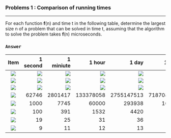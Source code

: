 ### Problems 1 : Comparison of running times
***
For each function **f**(n) and time t in the following table, determine the largest size n of a problem that can be solved in time t, assuming that the algorithm to solve the problem takes **f**(n) microseconds.

### `Answer`
Item | 1 second | 1 miniute | 1 hour | 1 day | 1 month | 1 year | 1 century
:----:|----:|----:|----:|----:|----:|----:|----:
![](http://latex.codecogs.com/gif.latex?\\lg{n}) | ![](http://latex.codecogs.com/gif.latex?\\2^{10^6}})  | ![](http://latex.codecogs.com/gif.latex?\\2^{6*10^7}}) | ![](http://latex.codecogs.com/gif.latex?\\2^{36*10^8}}) | ![](http://latex.codecogs.com/gif.latex?\\2^{864*10^8}}) | ![](http://latex.codecogs.com/gif.latex?\\2^{25920*10^8}}) | ![](http://latex.codecogs.com/gif.latex?\\2^{315360*10^8}}) | ![](http://latex.codecogs.com/gif.latex?\\2^{31556736*10^8}})
![](http://latex.codecogs.com/gif.latex?\\n^{1/2}) | ![](http://latex.codecogs.com/gif.latex?\\10^{12}) | ![](http://latex.codecogs.com/gif.latex?\\36*10^{14}) | ![](http://latex.codecogs.com/gif.latex?\\1296*10^{16}) | ![](http://latex.codecogs.com/gif.latex?\\746496*10^{16}) | ![](http://latex.codecogs.com/gif.latex?\\6718464*10^{18}) | ![](http://latex.codecogs.com/gif.latex?\\994519296*10^{18}) | ![](http://latex.codecogs.com/gif.latex?\\995827586973696*10^{16}) 
![](http://latex.codecogs.com/gif.latex?\\n) | ![](http://latex.codecogs.com/gif.latex?\\10^6)  | ![](http://latex.codecogs.com/gif.latex?6*10^7) | ![](http://latex.codecogs.com/gif.latex?36*10^8) | ![](http://latex.codecogs.com/gif.latex?864*10^8) | ![](http://latex.codecogs.com/gif.latex?2592*10^9) | ![](http://latex.codecogs.com/gif.latex?31536*10^9) | ![](http://latex.codecogs.com/gif.latex?31556736*10^8)
![](http://latex.codecogs.com/gif.latex?\\n\\lg{n}) | 62746 | 2801417 | 133378058 | 2755147513| 71870856404 | 797633893349 | 68654697441062
![](http://latex.codecogs.com/gif.latex?\\n^2) | 1000 | 7745 | 60000 | 293938 | 1609968 | 5615692 | 56175382
![](http://latex.codecogs.com/gif.latex?\\n^3) | 100 | 391 | 1532 | 4420 | 13736 | 31593 | 146677
![](http://latex.codecogs.com/gif.latex?\\2^n) | 19 | 25 | 31 | 36 | 41 | 44 | 51
![](http://latex.codecogs.com/gif.latex?\\n!) | 9 | 11 | 12 | 13 | 15 | 16 | 17
